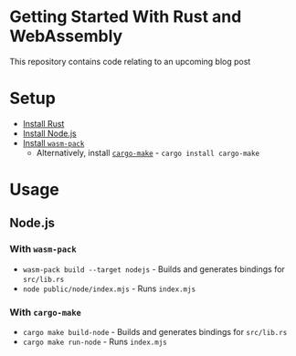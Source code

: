# Getting Started With Rust and WebAssembly

This repository contains code relating to an upcoming blog post

# Setup

- [Install Rust](https://www.rust-lang.org/learn/get-started)
- [Install Node.js](https://nodejs.dev/)
- [Install `wasm-pack`](https://rustwasm.github.io/wasm-pack/installer/)
  - Alternatively, install [`cargo-make`](https://github.com/sagiegurari/cargo-make) - `cargo install cargo-make`

# Usage

## Node.js

### With `wasm-pack`

- `wasm-pack build --target nodejs` - Builds and generates bindings for `src/lib.rs`
- `node public/node/index.mjs` - Runs `index.mjs`

### With `cargo-make`

- `cargo make build-node` - Builds and generates bindings for `src/lib.rs`
- `cargo make run-node` - Runs `index.mjs`
